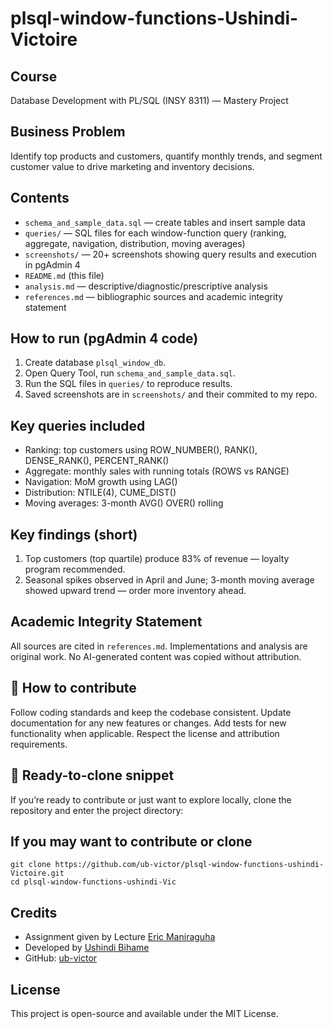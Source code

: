 # plsql-window-functions-Ushindi-Victoire

## Course
Database Development with PL/SQL (INSY 8311) — Mastery Project

## Business Problem 
Identify top products and customers, quantify monthly trends, and segment customer value to drive marketing and inventory decisions.

## Contents
- `schema_and_sample_data.sql` — create tables and insert sample data
- `queries/` — SQL files for each window-function query (ranking, aggregate, navigation, distribution, moving averages)
- `screenshots/` — 20+ screenshots showing query results and execution in pgAdmin 4
- `README.md` (this file)
- `analysis.md` — descriptive/diagnostic/prescriptive analysis
- `references.md` — bibliographic sources and academic integrity statement

## How to run (pgAdmin 4 code)
1. Create database `plsql_window_db`.
2. Open Query Tool, run `schema_and_sample_data.sql`.
3. Run the SQL files in `queries/` to reproduce results.
4. Saved screenshots are in `screenshots/` and their commited to my repo.

## Key queries included
- Ranking: top customers using ROW_NUMBER(), RANK(), DENSE_RANK(), PERCENT_RANK()
- Aggregate: monthly sales with running totals (ROWS vs RANGE)
- Navigation: MoM growth using LAG()
- Distribution: NTILE(4), CUME_DIST()
- Moving averages: 3-month AVG() OVER() rolling

## Key findings (short)
1. Top customers (top quartile) produce 83% of revenue — loyalty program recommended.
2. Seasonal spikes observed in April and June; 3-month moving average showed upward trend — order more inventory ahead.

## Academic Integrity Statement
All sources are cited in `references.md`. Implementations and analysis are original work. No AI-generated content was copied without attribution.

## 🧰 How to contribute
Follow coding standards and keep the codebase consistent.
Update documentation for any new features or changes.
Add tests for new functionality when applicable.
Respect the license and attribution requirements.

## 🚀 Ready-to-clone snippet
If you’re ready to contribute or just want to explore locally, clone the repository and enter the project directory:


## If you may want to contribute or clone

```
git clone https://github.com/ub-victor/plsql-window-functions-ushindi-Victoire.git
cd plsql-window-functions-ushindi-Vic

```
## Credits

- Assignment given by Lecture [Eric Maniraguha](https://www.linkedin.com/in/ericmaniraguha/?originalSubdomain=rw)
- Developed by [Ushindi Bihame](https://www.linkedin.com/in/ushindi-bihame-7a4a3a1b4/)
- GitHub: [ub-victor](https://github.com/ub-victor)

## License

This project is open-source and available under the MIT License.

